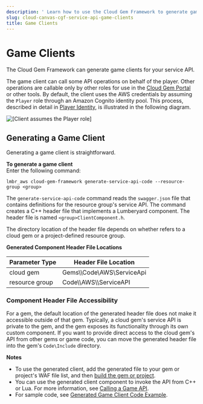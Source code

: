 ```yaml
---
description: ' Learn how to use the Cloud Gem Framework to generate game client code. '
slug: cloud-canvas-cgf-service-api-game-clients
title: Game Clients
---
```

# Game Clients<a name="cloud-canvas-cgf-service-api-game-clients"></a>

The Cloud Gem Framework can generate game clients for your service API\.

The game client can call some API operations on behalf of the player\. Other operations are callable only by other roles for use in the [Cloud Gem Portal](cloud-canvas-cloud-gem-portal.md) or other tools\. By default, the client uses the AWS credentials by assuming the `Player` role through an Amazon Cognito identity pool\. This process, described in detail in [Player Identity](cloud-canvas-rm-security-player-identity.md), is illustrated in the following diagram\.

![\[Client assumes the Player role\]](/images/userguide/cloud_canvas/cloud-canvas-cgf-service-api-4.png)

## Generating a Game Client<a name="cloud-canvas-cgf-service-api-game-clients-generating"></a>

Generating a game client is straightforward\.

**To generate a game client**  
Enter the following command:

```
lmbr_aws cloud-gem-framework generate-service-api-code --resource-group <group>
```

The `generate-service-api-code` command reads the `swagger.json` file that contains definitions for the resource group's service API\. The command creates a C\+\+ header file that implements a Lumberyard component\. The header file is named `<group>ClientComponent.h`\.

The directory location of the header file depends on whether *<group>* refers to a cloud gem or a project\-defined resource group\.


**Generated Component Header File Locations**  

| Parameter Type | Header File Location | 
| --- | --- | 
| cloud gem | Gems\\<gem>\\Code\\AWS\\ServiceApi | 
| resource group | Code\\<game>\\AWS\\<group>\\ServiceAPI | 

### Component Header File Accessibility<a name="cloud-canvas-cgf-service-api-game-clients-component-header-file-accessibility"></a>

For a gem, the default location of the generated header file does not make it accessible outside of that gem\. Typically, a cloud gem's service API is private to the gem, and the gem exposes its functionality through its own custom component\. If you want to provide direct access to the cloud gem's API from other gems or game code, you can move the generated header file into the gem's `Code\Include` directory\.

**Notes**
+ To use the generated client, add the generated file to your gem or project's WAF file list, and then [build the gem or project](game-build-intro.md)\.
+ You can use the generated client component to invoke the API from C\+\+ or Lua\. For more information, see [ Calling a Game API](cloud-canvas-cgf-service-api-calling-apis.md)\.
+ For sample code, see [Generated Game Client Code Example](cloud-canvas-cgf-service-api-generated-game-client-code-example.md)\.